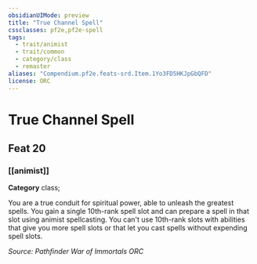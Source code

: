 ```yaml
---
obsidianUIMode: preview
title: "True Channel Spell"
cssclasses: pf2e,pf2e-spell
tags:
  - trait/animist
  - trait/common
  - category/class
  - remaster
aliases: "Compendium.pf2e.feats-srd.Item.1Yo3FD5HKJpGbQFD"
license: ORC
---
```

# True Channel Spell
## Feat 20
### [[animist]]

**Category** class; 




You are a true conduit for spiritual power, able to unleash the greatest spells. You gain a single 10th-rank spell slot and can prepare a spell in that slot using animist spellcasting. You can't use 10th-rank slots with abilities that give you more spell slots or that let you cast spells without expending spell slots.

*Source: Pathfinder War of Immortals*
*ORC*